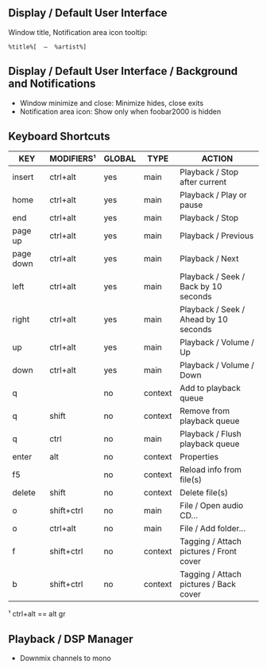 ﻿Display / Default User Interface
--------------------------------

Window title, Notification area icon tooltip:

    %title%[  –  %artist%]


Display / Default User Interface / Background and Notifications
---------------------------------------------------------------

- Window minimize and close: Minimize hides, close exits
- Notification area icon: Show only when foobar2000 is hidden

Keyboard Shortcuts
------------------

KEY       | MODIFIERS¹ | GLOBAL | TYPE    | ACTION
----------|------------|--------|---------|----------------------------------------
insert    | ctrl+alt   | yes    | main    | Playback / Stop after current
home      | ctrl+alt   | yes    | main    | Playback / Play or pause
end       | ctrl+alt   | yes    | main    | Playback / Stop
page up   | ctrl+alt   | yes    | main    | Playback / Previous
page down | ctrl+alt   | yes    | main    | Playback / Next
left      | ctrl+alt   | yes    | main    | Playback / Seek / Back by 10 seconds
right     | ctrl+alt   | yes    | main    | Playback / Seek / Ahead by 10 seconds
up        | ctrl+alt   | yes    | main    | Playback / Volume / Up
down      | ctrl+alt   | yes    | main    | Playback / Volume / Down
q         |            | no     | context | Add to playback queue
q         | shift      | no     | context | Remove from playback queue
q         | ctrl       | no     | main    | Playback / Flush playback queue
enter     | alt        | no     | context | Properties
f5        |            | no     | context | Reload info from file(s)
delete    | shift      | no     | context | Delete file(s)
o         | shift+ctrl | no     | main    | File / Open audio CD…
o         | ctrl+alt   | no     | main    | File / Add folder…
f         | shift+ctrl | no     | context | Tagging / Attach pictures / Front cover
b         | shift+ctrl | no     | context | Tagging / Attach pictures / Back cover

¹ ctrl+alt == alt gr


Playback / DSP Manager
----------------------

- Downmix channels to mono
